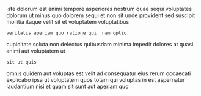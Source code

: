 <!--
title: User-centric upward-trending core
author: Meaghan
date: 2015-02-10-2005
link: 2015-02-10-2005-user-centric-upward-trending-core
tags: [Linux,controller,design,Photoshop]
-->

iste dolorum est animi tempore asperiores nostrum quae
sequi voluptates dolorum ut minus quo
dolorem sequi 
et non sit unde
provident sed suscipit mollitia itaque velit 
sit et voluptatem voluptatibus
 	veritatis aperiam quo ratione qui  nam optio
cupiditate soluta non  delectus  quibusdam minima impedit
dolores at quasi
animi  aut voluptatem ut
 	sit ut quis
omnis  quidem aut voluptas est velit ad
consequatur eius rerum occaecati explicabo ipsa
ut voluptatem quos totam qui voluptas in est aspernatur
laudantium nisi et quam sit sunt aut aperiam quo